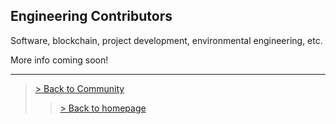 ## Engineering Contributors
Software, blockchain, project development, environmental engineering, etc. 

More info coming soon!

---

> <a href="/community"> > Back to Community </a>
>> <a href="/"> > Back to homepage </a>

